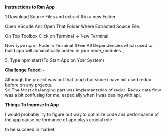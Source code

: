 <b>Instructions to Run App</b>
<p>1.Download Source Files and extract It in a new Folder.</p>
<P>Open VScode And Open That Folder Where Extracted Source File.</P>
<p>On Top Toolbox Click on Terminal -> New Terminal.</p>
<p>Now type npm i Node in Terminal (Here All Dependencies which used to build app will automatically added in your node_modules. )</p>
<p>5. Type npm start (To Start App on Your System)</p>

<b>Challenge Faced :-</b><p>Although the project was not that tough but since i have not used redux before on any projects.
<br>So,The Most challenging part was implementation of redux.  Redux data flow was a bit confusing for me, especially when I was dealing with api. </p>
<b></b>
<body>
<b>Things To Improve In App</b>
<p> I would probably try to figure out way to optimize code and performance of the app cause performance of app plays crucial role</p>
<p>to be succeed in market. </p>
<b>
